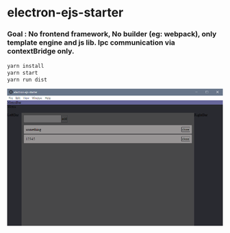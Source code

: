# electron-ejs-starter
 
 ### **Goal :** No frontend framework, No builder (eg: webpack), only template engine and js lib. Ipc communication via contextBridge only.

 ```
yarn install
yarn start
yarn run dist
```
![screen](https://github.com/tomlrd/electron-ejs-starter/blob/main/screen.png)


